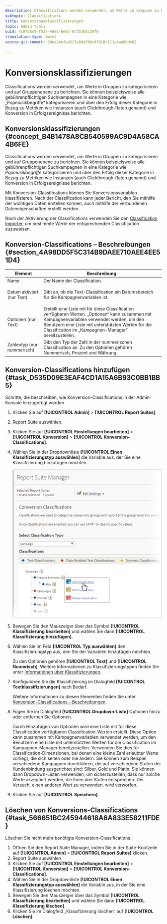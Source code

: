 ```yaml
---
description: Classifications werden verwendet, um Werte in Gruppen zu kategorisieren und auf Gruppenebene zu berichten. Sie können beispielsweise alle gebührenpflichtigen Suchkampagnen in eine Kategorie wie „Popmusikbegriffe“ kategorisieren und über den Erfolg dieser Kategorie in Bezug zu Metriken wie Instanzen (auch Clickthrough-Raten genannt) und Konversion in Erfolgsereignisse berichten.
subtopic: Classifications
title: Konversionsklassifizierungen
topic: Admin tools
uuid: 4c8726c9-f527-44e1-be01-8c7b3b5c20f0
translation-type: tm+mt
source-git-commit: 99ee24efaa517e8da700c67818c111c4aa90dc02

---
```



# Konversionsklassifizierungen

Classifications werden verwendet, um Werte in Gruppen zu kategorisieren und auf Gruppenebene zu berichten. Sie können beispielsweise alle gebührenpflichtigen Suchkampagnen in eine Kategorie wie „Popmusikbegriffe“ kategorisieren und über den Erfolg dieser Kategorie in Bezug zu Metriken wie Instanzen (auch Clickthrough-Raten genannt) und Konversion in Erfolgsereignisse berichten.

## Konversionsklassifizierungen {#concept_B4B1478A8CB540599AC9D4A58CA4B6FE}

Classifications werden verwendet, um Werte in Gruppen zu kategorisieren und auf Gruppenebene zu berichten. Sie können beispielsweise alle gebührenpflichtigen Suchkampagnen in eine Kategorie wie *Popmusikbegriffe* kategorisieren und über den Erfolg dieser Kategorie in Bezug zu Metriken wie Instanzen (auch Clickthrough-Raten genannt) und Konversion in Erfolgsereignisse berichten.

Mit Konversion-Classifications können Sie Konversionsvariablen klassifizieren. Nach der Classification kann jeder Bericht, den Sie mithilfe der wichtigen Daten erstellen können, auch mithilfe der verbundenen Dateneigenschaften erstellt werden.

Nach der Aktivierung der Classifications verwenden Sie den [Classification Importer](/help/components/c-classifications2/c-classifications-importer/c-working-with-saint.md), um bestimmte Werte der entsprechenden Classification zuzuweisen.

## Konversion-Classifications – Beschreibungen {#section_4A98DD5F5C314B9DAEE710AEE4EE51D4}

<table id="table_0B72C485467348E2A34BF913441F4AF5"> 
 <thead> 
  <tr> 
   <th colname="col1" class="entry"> Element </th> 
   <th colname="col2" class="entry"> Beschreibung </th> 
  </tr> 
 </thead>
 <tbody> 
  <tr> 
   <td colname="col1"> <span class="wintitle"> Name</span> </td> 
   <td colname="col2"> Der Name der Classification. </td> 
  </tr> 
  <tr> 
   <td colname="col1"> <span class="wintitle"> Datum aktiviert (nur Text)</span> </td> 
   <td colname="col2"> <p>Gibt an, ob die Text-Classification ein Datumsbereich für die Kampagnenvariablen ist. </p> </td> 
  </tr> 
  <tr> 
   <td colname="col1"> <span class="wintitle"> Optionen (nur Text)</span> </td> 
   <td colname="col2">Erstellt eine Liste mit für diese Classification verfügbaren Werten. <span class="wintitle">„Optionen“</span> kann zusammen mit Kampagnenvariablen verwendet werden, um den Benutzern eine Liste mit unterstützten Werten für die Classification im <span class="wintitle">„Kampagnen-Manager“</span> bereitzustellen. </td> 
  </tr> 
  <tr> 
   <td colname="col1"> <span class="wintitle"> Zahlentyp (nur nummerisch)</span> </td> 
   <td colname="col2">Gibt den Typ der Zahl in der nummerischen Classification an. Zu den Optionen gehören <span class="wintitle">Nummerisch</span>, <span class="wintitle">Prozent</span> und <span class="wintitle">Währung</span>. </td> 
  </tr> 
 </tbody> 
</table>

## Konversion-Classifications hinzufügen {#task_D535D09E3EAF4CD1A15A6B93C0BB1BB5}

<!-- 

t_classification_conversion.xml

 -->

Schritte, die beschreiben, wie Konversion-Classifications in der Admin-Konsole hinzugefügt werden.

1. Klicken Sie auf **[!UICONTROL Admin]** > **[!UICONTROL Report Suites]**. 
1. Report Suite auswählen.
1. Klicken Sie auf **[!UICONTROL Einstellungen bearbeiten]** > **[!UICONTROL Konversion]** > **[!UICONTROL Konversion-Classifications]**. 
1. Wählen Sie in der Dropdownliste **[!UICONTROL Einen Klassifizierungstyp auswählen]** die Variable aus, der Sie eine Klassifizierung hinzufügen möchten.

   ![Schritt-Info](assets/sub_class_create.png)

1. Bewegen Sie den Mauszeiger über das Symbol **[!UICONTROL Klassifizierung bearbeiten]** und wählen Sie dann **[!UICONTROL Klassifizierung hinzufügen]**.
1. Wählen Sie im Feld **[!UICONTROL Typ auswählen]** den Klassifizierungstyp aus, den Sie der Variablen hinzufügen möchten.

   Zu den Optionen gehören **[!UICONTROL Text]** und **[!UICONTROL Numerisch]**. Weitere Informationen zu Klassifizierungstypen finden Sie unter [Informationen über Klassifizierungen](/help/components/c-classifications2/c-classifications.md).
1. Konfigurieren Sie die Klassifizierung im Dialogfeld **[!UICONTROL Textklassifizierungen]** nach Bedarf.

   Weitere Informationen zu diesen Elementen finden Sie unter [Konversion-Classifications – Beschreibungen](/help/components/c-classifications2/conversion-classifications.md#section_4A98DD5F5C314B9DAEE710AEE4EE51D4).

1. Fügen Sie im Dialogfeld **[!UICONTROL Dropdown-Liste]** Optionen hinzu oder entfernen Sie Optionen.

   Durch Hinzufügen von Optionen wird eine Liste mit für diese Classification verfügbaren Classification-Werten erstellt. Diese Option kann zusammen mit Kampagnenvariablen verwendet werden, um den Benutzern eine Liste mit unterstützten Werten für die Classification im Kampagnen-Manager bereitzustellen. Verwenden Sie dies für Classification-Dimensionen, bei denen eine kleine Zahl erlaubter Werte vorliegt, die sich selten oder nie ändern. Sie können zum Beispiel verschiedene Kampagnen durchführen, die auf verschiedene Stufen der Kundenbindung ausgerichtet sind: Silber, Gold und Platin. Sie können dann Dropdown-Listen verwenden, um sicherzustellen, dass nur solche Werte akzeptiert werden, die Ihren drei Stufen entsprechen. Der Versuch, einen anderen Wert zu verwenden, wird verworfen.
1. Klicken Sie auf **[!UICONTROL Speichern]**.

## Löschen von Konversions-Classifications {#task_566651BC245944618A6A833E58211FDE}

<!-- 

t_classification_delete_conversion.xml

 -->

Löschen Sie nicht mehr benötigte Konversion-Classifications.

1. Öffnen Sie den Report Suite Manager, indem Sie in der Suite-Kopfzeile auf **[!UICONTROL Admin]** > **[!UICONTROL Report Suites]** klicken.
1. Report Suite auswählen.
1. Klicken Sie auf **[!UICONTROL Einstellungen bearbeiten]** > **[!UICONTROL Konversion]** > **[!UICONTROL Konversion-Classifications]**. 
1. Wählen Sie in der Dropdownliste **[!UICONTROL Einen Klassifizierungstyp auswählen]** die Variable aus, in der Sie eine Klassifizierung löschen möchten.
1. Bewegen Sie den Mauszeiger über das Symbol **[!UICONTROL Klassifizierung bearbeiten]** und wählen Sie dann **[!UICONTROL Klassifizierung löschen]**.
1. Klicken Sie im Dialogfeld „Klassifizierung löschen“ auf **[!UICONTROL Löschen]**.

